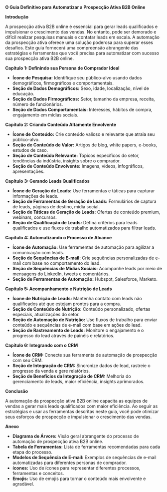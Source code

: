 **O Guia Definitivo para Automatizar a Prospecção Ativa B2B Online**

**Introdução**

A prospecção ativa B2B online é essencial para gerar leads qualificados e impulsionar o crescimento das vendas. No entanto, pode ser demorado e difícil realizar pesquisas manuais e contatar leads em escala. A automação da prospecção ativa oferece uma solução poderosa para superar esses desafios. Este guia fornecerá uma compreensão abrangente das estratégias e ferramentas que você precisa para automatizar com sucesso sua prospecção ativa B2B online.

**Capítulo 1: Definindo sua Persona de Comprador Ideal**

* **Ícone de Pesquisa:** Identifique seu público-alvo usando dados demográficos, firmográficos e comportamentais.
* **Seção de Dados Demográficos:** Sexo, idade, localização, nível de educação.
* **Seção de Dados Firmográficos:** Setor, tamanho da empresa, receita, número de funcionários.
* **Seção de Dados Comportamentais:** Interesses, hábitos de compra, engajamento em mídias sociais.

**Capítulo 2: Criando Conteúdo Altamente Envolvente**

* **Ícone de Conteúdo:** Crie conteúdo valioso e relevante que atraia seu público-alvo.
* **Seção de Conteúdo de Valor:** Artigos de blog, white papers, e-books, estudos de caso.
* **Seção de Conteúdo Relevante:** Tópicos específicos do setor, tendências da indústria, insights sobre o comprador.
* **Seção de Conteúdo Envolvente:** Imagens, vídeos, infográficos, apresentações.

**Capítulo 3: Gerando Leads Qualificados**

* **Ícone de Geração de Leads:** Use ferramentas e táticas para capturar informações de leads.
* **Seção de Ferramentas de Geração de Leads:** Formulários de captura de leads, páginas de destino, mídia social.
* **Seção de Táticas de Geração de Leads:** Ofertas de conteúdo premium, webinars, concursos.
* **Seção de Qualificação de Leads:** Defina critérios para leads qualificados e use fluxos de trabalho automatizados para filtrar leads.

**Capítulo 4: Automatizando o Processo de Alcance**

* **Ícone de Automação:** Use ferramentas de automação para agilizar a comunicação com leads.
* **Seção de Sequências de E-mail:** Crie sequências personalizadas de e-mail com base no comportamento do lead.
* **Seção de Sequências de Mídias Sociais:** Acompanhe leads por meio de mensagens do LinkedIn, tweets e comentários.
* **Seção de Ferramentas de Automação:** Hubspot, Salesforce, Marketo.

**Capítulo 5: Acompanhamento e Nutrição de Leads**

* **Ícone de Nutrição de Leads:** Mantenha contato com leads não qualificados até que estejam prontos para a compra.
* **Seção de Conteúdo de Nutrição:** Conteúdo personalizado, ofertas especiais, atualizações do setor.
* **Seção de Automação de Nutrição:** Use fluxos de trabalho para enviar conteúdo e sequências de e-mail com base em ações do lead.
* **Seção de Rastreamento de Leads:** Monitore o engajamento e o progresso do lead através de painéis e relatórios.

**Capítulo 6: Integrando com o CRM**

* **Ícone de CRM:** Conecte sua ferramenta de automação de prospecção com seu CRM.
* **Seção de Integração de CRM:** Sincronize dados de lead, rastreie o progresso da venda e gere relatórios.
* **Seção de Benefícios da Integração de CRM:** Melhoria do gerenciamento de leads, maior eficiência, insights aprimorados.

**Conclusão**

A automação da prospecção ativa B2B online capacita as equipes de vendas a gerar mais leads qualificados com maior eficiência. Ao seguir as estratégias e usar as ferramentas descritas neste guia, você pode otimizar seus esforços de prospecção e impulsionar o crescimento das vendas.

**Anexo**

* **Diagrama de Árvore:** Visão geral abrangente do processo de automação de prospecção ativa B2B online.
* **Tabela de Ferramentas:** Lista de ferramentas recomendadas para cada etapa do processo.
* **Modelos de Sequência de E-mail:** Exemplos de sequências de e-mail automatizadas para diferentes personas de comprador.
* **ícones:** Uso de ícones para representar diferentes processos, ferramentas e conceitos.
* **Emojis:** Uso de emojis para tornar o conteúdo mais envolvente e agradável.
